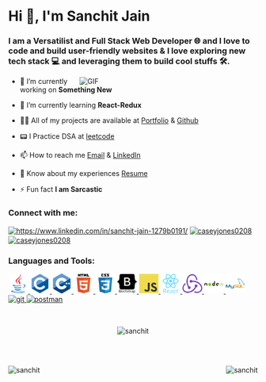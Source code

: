 
<h1 align="left">Hi 👋, I'm Sanchit Jain </h1>
<h3 align="left">I am a Versatilist and Full Stack Web Developer 🌐 and I love to code and build user-friendly websites & I love exploring new tech stack 💻 and leveraging them to build cool stuffs 🛠️.</h3>

<img align="right" alt="GIF" src="https://user-images.githubusercontent.com/17249211/191750155-38a778e2-c0d2-460e-b256-a4592b4a75d2.gif" width="360px"/>

- 🔭 I’m currently working on **Something New**

- 🌱 I’m currently learning **React-Redux**

- 👨‍💻 All of my projects are available at [Portfolio](https://sanchitjains.github.io/sanchit_portfolio) & [Github](https://github.com/sanchitjains)

- 📟 I  Practice DSA at [leetcode](https://www.leetcode.com/caseyjones0208)

- 📫 How to reach me [Email](sanchitjain99@outlook.com) & [LinkedIn](https://www.linkedin.com/in/sanchit-jain-1279b0191/)

- 📄 Know about my experiences [Resume](https://drive.google.com/file/d/1Kzp4O2wNmvNXKy5JdKm1GXHgsIMQcSb0/view?usp=sharing)

- ⚡ Fun fact **I am Sarcastic**

<h3 align="left">Connect with me:</h3>
<p align="left">
<a href="https://www.linkedin.com/in/sanchit-jain-1279b0191/" target="blank"><img align="center" src="https://raw.githubusercontent.com/rahuldkjain/github-profile-readme-generator/master/src/images/icons/Social/linked-in-alt.svg" alt="https://www.linkedin.com/in/sanchit-jain-1279b0191/" height="30" width="40" /></a>
<a href="https://instagram.com/caseyjones0208" target="blank"><img align="center" src="https://raw.githubusercontent.com/rahuldkjain/github-profile-readme-generator/master/src/images/icons/Social/instagram.svg" alt="caseyjones0208" height="30" width="40" /></a>
<a href="https://www.leetcode.com/caseyjones0208" target="blank"><img align="center" src="https://raw.githubusercontent.com/rahuldkjain/github-profile-readme-generator/master/src/images/icons/Social/leet-code.svg" alt="caseyjones0208" height="30" width="40" /></a>
</p>

<h3 align="left">Languages and Tools:</h3>
<p align="left">
   <a href="https://www.java.com" target="_blank" rel="noreferrer"> <img src="https://raw.githubusercontent.com/devicons/devicon/master/icons/java/java-original.svg" alt="java" width="40" height="40"/> </a>
  <a href="https://www.cprogramming.com/" target="_blank" rel="noreferrer"> <img src="https://raw.githubusercontent.com/devicons/devicon/master/icons/c/c-original.svg" alt="c" width="40" height="40"/> </a>
  <a href="https://www.w3schools.com/cpp/" target="_blank" rel="noreferrer"> <img src="https://raw.githubusercontent.com/devicons/devicon/master/icons/cplusplus/cplusplus-original.svg" alt="cplusplus" width="40" height="40"/> </a> 
   <a href="https://www.w3.org/html/" target="_blank" rel="noreferrer"> <img src="https://raw.githubusercontent.com/devicons/devicon/master/icons/html5/html5-original-wordmark.svg" alt="html5" width="40" height="40"/> </a>
  <a href="https://www.w3schools.com/css/" target="_blank" rel="noreferrer"> <img src="https://raw.githubusercontent.com/devicons/devicon/master/icons/css3/css3-original-wordmark.svg" alt="css3" width="40" height="40"/> </a> 
  <a href="https://getbootstrap.com" target="_blank" rel="noreferrer"> <img src="https://raw.githubusercontent.com/devicons/devicon/master/icons/bootstrap/bootstrap-plain-wordmark.svg" alt="bootstrap" width="40" height="40"/> </a>
  <a href="https://developer.mozilla.org/en-US/docs/Web/JavaScript" target="_blank" rel="noreferrer"> <img src="https://raw.githubusercontent.com/devicons/devicon/master/icons/javascript/javascript-original.svg" alt="javascript" width="40" height="40"/> </a>
    <a href="https://reactjs.org/" target="_blank" rel="noreferrer"> <img src="https://raw.githubusercontent.com/devicons/devicon/master/icons/react/react-original-wordmark.svg" alt="react" width="40" height="40"/> </a>
  <a href="https://redux.js.org" target="_blank" rel="noreferrer"> <img src="https://raw.githubusercontent.com/devicons/devicon/master/icons/redux/redux-original.svg" alt="redux" width="40" height="40"/> </a>
   <a href="https://nodejs.org" target="_blank" rel="noreferrer"> <img src="https://raw.githubusercontent.com/devicons/devicon/master/icons/nodejs/nodejs-original-wordmark.svg" alt="nodejs" width="40" height="40"/> </a>
  <a href="https://www.mysql.com/" target="_blank" rel="noreferrer"> <img src="https://raw.githubusercontent.com/devicons/devicon/master/icons/mysql/mysql-original-wordmark.svg" alt="mysql" width="40" height="40"/> </a>
   <a href="https://git-scm.com/" target="_blank" rel="noreferrer"> <img src="https://www.vectorlogo.zone/logos/git-scm/git-scm-icon.svg" alt="git" width="40" height="40"/> </a>
<a href="https://postman.com" target="_blank" rel="noreferrer"> <img src="https://www.vectorlogo.zone/logos/getpostman/getpostman-icon.svg" alt="postman" width="40" height="40"/> </a></p>
<br/>

<p align="center"><img align="center" src="https://github-readme-stats.vercel.app/api/top-langs?username=sanchitjains&show_icons=true&locale=en&layout=compact&theme=dracula" alt="sanchit" /></p>

<br/><br/>
<p><img align="left" src="https://github-readme-stats.vercel.app/api?username=sanchitjains&show_icons=true&locale=en&theme=dracula" alt="sanchit" /></p>

<p><img align="right" src="https://github-readme-streak-stats.herokuapp.com/?user=sanchitjains&theme=dracula" alt="sanchit" /></p>
